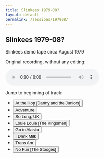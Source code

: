 ```yaml
---
title: Slinkees 1979-08?
layout: default
permalink: /sessions/197908/
---
```


## Slinkees 1979-08?

Slinkees demo tape circa August 1979

Original recording, without any editing:

<audio id="audio" controls>
<source src="https://mosher.mine.nu/audio/threatbase/197908xx/197908xxor.m4a" type='audio/mp4; codecs="mp4a.40.2"'>
<source src="https://mosher.mine.nu/audio/threatbase/197908xx/197908xxor.mp3" type='audio/mpeg; codecs="mp3"'>
<source src="https://mosher.mine.nu/audio/threatbase/197908xx/197908xxor.oga" type='audio/ogg; codecs="vorbis"'>
[Audio player not supported by your browser. It works in Chrome.]
</audio>

Jump to beginning of track:
* <button type="button" onclick="jump_to(   0)">At the Hop [Danny and the Juniors]</button>
* <button type="button" onclick="jump_to( 113)">Adventure</button>
* <button type="button" onclick="jump_to( 239)">So Long, UK</button>
* <button type="button" onclick="jump_to( 371)">Louie Louie [The Kingsmen]</button>
* <button type="button" onclick="jump_to( 491)">Go to Alaska</button>
* <button type="button" onclick="jump_to( 608)">I Drink Milk</button>
* <button type="button" onclick="jump_to( 690)">Trans Am</button>
* <button type="button" onclick="jump_to( 833)">No Fun [The Stooges]</button>

<script>
function jump_to(secs) {
    var audio = document.getElementById("audio");
    audio.pause();
    audio.currentTime = secs;
    audio.play();
}
</script>
